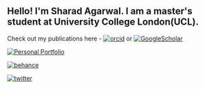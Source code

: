 ## Hello! I'm Sharad Agarwal. I am a master's student at University College London(UCL).

Check out my publications here - [![orcid](https://img.shields.io/badge/Orcid-sharadagarwal-&?logo=orcid)](https://orcid.org/0000-0002-6492-5390) or [![GoogleScholar](https://img.shields.io/badge/GoogleScholar-sharadagarwal-blue&?logo=google-scholar)](https://scholar.google.com/citations?user=yRVFJp8AAAAJ&hl=en)

[![Personal Portfolio](https://img.shields.io/badge/portfolio-sharad1126.github.io-&?logo=github)](https://sharad1126.github.io/)

[![behance](https://img.shields.io/badge/Behance-sharadagarwal-blue&?logo=behance)](https://www.behance.net/sharad1126)

[![twitter](https://img.shields.io/twitter/follow/shad1126?style=social)](https://twitter.com/shad1126)
